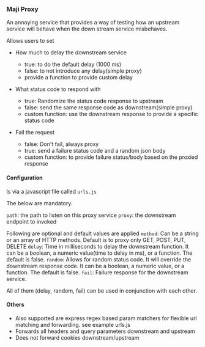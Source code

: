 ### Maji Proxy

An annoying service that provides a way of testing how an upstream service will behave when the down stream service misbehaves.


Allows users to set

* How much to delay the downstream service
  * true: to do the default delay (1000 ms)
  * false: to not introduce any delay(simple proxy)
  * provide a function to provide custom delay


* What status code to respond with
  * true: Randomize the status code response to upstream
  * false: send the same response code as downstream(simple proxy)
  * custom function: use the downstream response to provide a specific status code

* Fail the request
  * false: Don't fail, always proxy
  * true: send a failure status code and a random json body
  * custom function: to provide failure status/body based on the proxied response

#### Configuration

Is via a javascript file called `urls.js`

The below are mandatory.

`path`: the path to listen on this proxy service
`proxy`: the downstream endpoint to invoked


Following are optional and default values are applied
`method`: Can be a string or an array of HTTP methods. Default is to proxy only GET, POST, PUT, DELETE
`delay`: Time in milliseconds to delay the downstream function. It can be a boolean, a numeric value(time to delay in ms), or a function. The default is false.
`random`: Allows for random status code. It will override the downstream response code. It can be a boolean, a numeric value, or a function. The default is false.
`fail`: Failure response for the downstream service.



All of them (delay, random, fail) can be used in conjunction with each other.



#### Others
* Also supported are express regex based param matchers for flexible url matching and forwarding. see example urls.js
* Forwards all headers and query parameters downstream and upstream
* Does not forward cookies downstream/upstream
